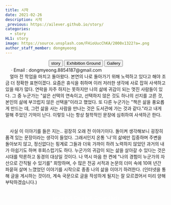 ```yaml
---
title: 시작
date: 2021-02-26
description: 시작
_previous: https://ailever.github.io/story/
categories:
  - story
HL1: story
image: https://source.unsplash.com/FHioUucChKA/2000x1322?a=.png
author_staff_member: dongmyeong
---
```



<!-- Top Block -->
<div align="center" class="top_btn_box">
  <button class="top_btn" type="button" onclick="location.href='https://ailever.github.io/story/'">story</button>
  <button class="top_btn" type="button" onclick="location.href='https://ailever.github.io/story/2020/05/30/Exhibition-Ground/'">Exhibition Ground</button>
  <button class="top_btn" type="button" onclick="location.href='https://ailever.github.io/gallery/'">Gallery</button>
</div>
<div class="sb_info">　
· Email : dongmyeong.8854187@gmail.com <br>
</div>
<!-- Top Block -->


<!-- Content Block -->
<div class="f_kb_s sb_main">
　얼마 전 학업을 마치고 돌아왔다. 본연의 나로 돌아가기 위해 노력하고 있다고 해야 조금 더 정확한 표현이겠다. 요즘은 휴식을 취하며 이러 저러한 생각에 사로 잡혀 사색하고 있을 때가 많다. 연락을 자주 하지는 못하지만 나의 삶에 귀감이 되는 멋진 사람들이 있다. 그 중 누군가는 "삶은 선택의 연속이고, 선택하지 않은 것도 하나의 선지를 고른 것, 본인의 삶에 부끄럽지 않은 선택을"이라고 했었다. 또 다른 누군가는 "책은 삶을 풍요롭게 만드는 데, 그런 삶을 사는 사람을 만나는 것은 도서관에 가는 것과 같다."라고 내게 말해 주었던 기억이 난다. 이렇듯 나는 항상 철학적인 문장에 심취하여 사색하곤 한다.<br><br>

　사실 이 이야기를 들은 지는.. 굉장히 오래 전 이야기이다. 돌이켜 생각해보니 굉장히 품격 있는 문장이라는 생각이 들었다. 그래서인지 온통 '나'의 삶에만 집중하며 주변을 돌아보지 않고, 정신없다는 핑계로 그들과 더욱 가까이 하려 노력하지 않았던 과거의 내가 아쉽기도 하며 후회스럽기도 하다. 누군가의 귀감이 되는 삶을 살아갈 수 있다는 것은 시대를 막론하고 동경의 대상일 것이다. 나 역시 마음 한 켠에 "나의 경험이 누군가의 자산으로 간직될 수 있기를" 희망하며, 수 많은 전공 서적과 논문의 더미 속에 10여 년간 파묻혀 살며 느꼈었던 이야기를 시작으로 종종 나의 삶을 이야기 하려한다. (인터넷을 통해 글을 게시하는 것이라, 계속 국문으로 글을 작성하게 될지는 잘 모르겠어서 미리 양해 부탁하겠습니다.)
<br><br>
</div>
<!-- Content Block -->

<!-- Bottom Block -->
<div align="center" class="bottom_btn_box">
  <span class="bottom_btn"><a href="https://github.com/ailever/ailever.github.io/blob/master/_posts/story/2021-02-26-kr-000000.md" target="_blank" style="color:white">Story Edit</a></span>
  <span class="bottom_btn"><a href="https://github.com/ailever/ailever.github.io/blob/master/story/index.html" target="_blank" style="color:white">Gate Edit</a></span>
  <span class="bottom_btn"><a href="https://github.com/ailever/ailever.github.io/blob/master/_posts/story/2020-05-30-Exhibition-Ground.md" target="_blank" style="color:white">Ground Edit</a></span>  
</div>
<!-- Bottom Block -->


<!-- Notice
# Mathematical Expression
- outline : $  $
- inline  : $$  $$

# Default Div Tag
- align : left, right, center
- font-size : xx-small, x-small, small, medium, large, x-large, xx-large
- font-weight : normal, bold
- color : red, orange, yellow, green, cyan, blue, purple, pink, white, gray, brown
- background-color : red, orange, yellow, green, cyan, blue, purple, pink, white, gray, brown

# Html Ref
- color code : https://htmlcolorcodes.com/
- tags : https://www.w3schools.com/tags/default.asp
- attributes : https://www.w3schools.com/tags/ref_attributes.asp

# Korean Fonts
.f_nps_c{font-family: 'Nanum Pen Script', cursive;}
.f_jg_ss{font-family: 'Jeju Gothic', sans-serif;}
.f_jm_s{font-family: 'Jeju Myeongjo', serif;}
.f_kb_s{font-family: 'KoPub Batang', serif;}
.f_nbs_c{font-family: 'Nanum Brush Script', cursive;}
.f_nsk_ss{font-family: 'Noto Sans KR', sans-serif;}
.f_h_ss{font-family: 'Hanna', sans-serif;}
.f_ng_ss{font-family: 'Nanum Gothic', sans-serif;}
.f_nm_s{font-family: 'Nanum Myeongjo', serif;}
.f_jh_c{font-family: 'Jeju Hallasan', cursive;}
.f_ngc_m{font-family: 'Nanum Gothic Coding', monospace;}
Notice -->
